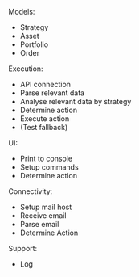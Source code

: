 Models:
*  Strategy
*  Asset
*  Portfolio
*  Order

Execution:
*  API connection
*  Parse relevant data
*  Analyse relevant data by strategy
*  Determine action
*  Execute action
*  (Test fallback)

UI:
*  Print to console
*  Setup commands
*  Determine action


Connectivity:
*  Setup mail host
*  Receive email
*  Parse email
*  Determine Action

Support:
*  Log
